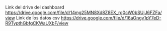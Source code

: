 Link del drive del dashboard
https://drive.google.com/file/d/14mg25MN8Xd8Z8EX_rg0cW0bSUjJ6FZFa/view
Link de los datos csv
https://drive.google.com/file/d/16aOngv1pY7eD-R9TypthGbfgCKWaUXbF/view
